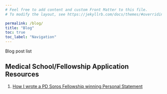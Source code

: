```yaml
---
# Feel free to add content and custom Front Matter to this file.
# To modify the layout, see https://jekyllrb.com/docs/themes/#overriding-theme-defaults

permalink: /blog/
title: "Blog"
toc: true
toc_label: "Navigation"
---
```


Blog post list

## Medical School/Fellowship Application Resources 

1. [How I wrote a PD Soros Fellowship winning Personal Statement](https://justindlee.com/2020/10/30/personal-statement.html)

